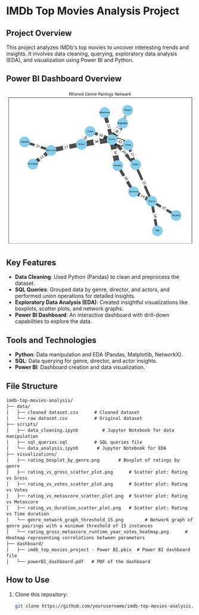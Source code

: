 # IMDb Top Movies Analysis Project

## Project Overview

This project analyzes IMDb's top movies to uncover interesting trends and insights. It involves data cleaning, querying, exploratory data analysis (EDA), and visualization using Power BI and Python.

## Power BI Dashboard Overview
![Dashboard Screenshot](visualizations/genre_network_graph_threshold_15.png)

## Key Features

- **Data Cleaning**: Used Python (Pandas) to clean and preprocess the dataset.
- **SQL Queries**: Grouped data by genre, director, and actors, and performed union operations for detailed insights.
- **Exploratory Data Analysis (EDA)**: Created insightful visualizations like boxplots, scatter plots, and network graphs.
- **Power BI Dashboard**: An interactive dashboard with drill-down capabilities to explore the data.

## Tools and Technologies

- **Python**: Data manipulation and EDA (Pandas, Matplotlib, NetworkX).
- **SQL**: Data querying for genre, director, and actor insights.
- **Power BI**: Dashboard creation and data visualization.

## File Structure

```
imdb-top-movies-analysis/
├── data/
│   ├── cleaned dataset.csv      # Cleaned dataset 
│   └── raw dataset.csv          # Original dataset
├── scripts/
│   ├── data_cleaning.ipynb         # Jupyter Notebook for data manipulation
│   ├── sql_queries.sql          # SQL queries file
│   └── data_analysis.ipynb       # Jupyter Notebook for EDA
├── visualizations/
│   ├── rating_boxplot_by_genre.png       # Boxplot of ratings by genre
│   ├── rating_vs_gross_scatter_plot.png      # Scatter plot: Rating vs Gross
│   ├── rating_vs_votes_scatter_plot.png      # Scatter plot: Rating vs Votes
│   ├── rating_vs_metascore_scatter_plot.png  # Scatter plot: Rating vs Metascore
│   ├── rating_vs_duration_scatter_plot.png   # Scatter plot: Rating vs Time duration
│   └── genre_network_graph_threshold_15.png        # Network graph of genre pairings with a minimum threshold of 15 instances
│   └── rating_gross_metascore_runtime_year_votes_heatmap.png      # Heatmap representing correlations between parameters 
├── dashboard/
│   ├── imdb_top_movies_project - Power BI.pbix  # Power BI dashboard file
│   └── powerBI_dashboard.pdf   # PDF of the dashboard
```

## How to Use
1. Clone this repository:
   ```bash
   git clone https://github.com/yourusername/imdb-top-movies-analysis.git
